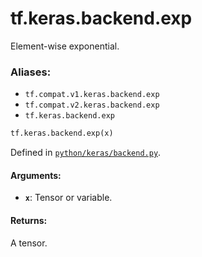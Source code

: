<div itemscope itemtype="http://developers.google.com/ReferenceObject">
<meta itemprop="name" content="tf.keras.backend.exp" />
<meta itemprop="path" content="Stable" />
</div>

# tf.keras.backend.exp

Element-wise exponential.

### Aliases:

* `tf.compat.v1.keras.backend.exp`
* `tf.compat.v2.keras.backend.exp`
* `tf.keras.backend.exp`

``` python
tf.keras.backend.exp(x)
```



Defined in [`python/keras/backend.py`](/code/stable/tensorflow/python/keras/backend.py).

<!-- Placeholder for "Used in" -->


#### Arguments:


* <b>`x`</b>: Tensor or variable.


#### Returns:

A tensor.
